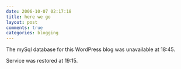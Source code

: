 ```yaml
---
date: 2006-10-07 02:17:18
title: here we go
layout: post
comments: true
categories: blogging
---
```

The mySql database for this WordPress blog was unavailable at 18:45.

Service was restored at 19:15.
